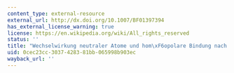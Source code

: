 ```yaml
---
content_type: external-resource
external_url: http://dx.doi.org/10.1007/BF01397394
has_external_license_warning: true
license: https://en.wikipedia.org/wiki/All_rights_reserved
status: ''
title: "Wechselwirkung neutraler Atome und hom\xF6opolare Bindung nach der Quantenmechanik."
uid: 0cec23cc-3037-4283-81bb-065998b903ec
wayback_url: ''
---
```

